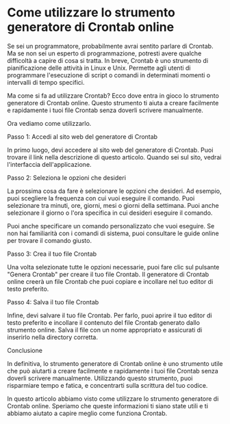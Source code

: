Come utilizzare lo strumento generatore di Crontab online
=========================================================

Se sei un programmatore, probabilmente avrai sentito parlare di Crontab. Ma se non sei un esperto di programmazione, potresti avere qualche difficoltà a capire di cosa si tratta. In breve, Crontab è uno strumento di pianificazione delle attività in Linux e Unix. Permette agli utenti di programmare l'esecuzione di script o comandi in determinati momenti o intervalli di tempo specifici.

Ma come si fa ad utilizzare Crontab? Ecco dove entra in gioco lo strumento generatore di Crontab online. Questo strumento ti aiuta a creare facilmente e rapidamente i tuoi file Crontab senza doverli scrivere manualmente.

Ora vediamo come utilizzarlo.

Passo 1: Accedi al sito web del generatore di Crontab

In primo luogo, devi accedere al sito web del generatore di Crontab. Puoi trovare il link nella descrizione di questo articolo. Quando sei sul sito, vedrai l'interfaccia dell'applicazione.

Passo 2: Seleziona le opzioni che desideri

La prossima cosa da fare è selezionare le opzioni che desideri. Ad esempio, puoi scegliere la frequenza con cui vuoi eseguire il comando. Puoi selezionare tra minuti, ore, giorni, mesi o giorni della settimana. Puoi anche selezionare il giorno o l'ora specifica in cui desideri eseguire il comando.

Puoi anche specificare un comando personalizzato che vuoi eseguire. Se non hai familiarità con i comandi di sistema, puoi consultare le guide online per trovare il comando giusto.

Passo 3: Crea il tuo file Crontab

Una volta selezionate tutte le opzioni necessarie, puoi fare clic sul pulsante "Genera Crontab" per creare il tuo file Crontab. Il generatore di Crontab online creerà un file Crontab che puoi copiare e incollare nel tuo editor di testo preferito.

Passo 4: Salva il tuo file Crontab

Infine, devi salvare il tuo file Crontab. Per farlo, puoi aprire il tuo editor di testo preferito e incollare il contenuto del file Crontab generato dallo strumento online. Salva il file con un nome appropriato e assicurati di inserirlo nella directory corretta.

Conclusione

In definitiva, lo strumento generatore di Crontab online è uno strumento utile che può aiutarti a creare facilmente e rapidamente i tuoi file Crontab senza doverli scrivere manualmente. Utilizzando questo strumento, puoi risparmiare tempo e fatica, e concentrarti sulla scrittura del tuo codice.

In questo articolo abbiamo visto come utilizzare lo strumento generatore di Crontab online. Speriamo che queste informazioni ti siano state utili e ti abbiamo aiutato a capire meglio come funziona Crontab.